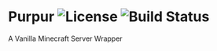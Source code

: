 # Purpur ![License](https://img.shields.io/badge/license-AGPLv3-blue.svg) ![Build Status](http://img.shields.io/jenkins/s/http/ci.ribesg.fr/Purpur.svg)

A Vanilla Minecraft Server Wrapper
